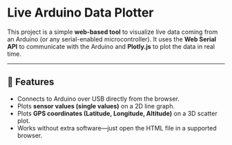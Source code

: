 # Live Arduino Data Plotter

This project is a simple **web-based tool** to visualize live data coming from an Arduino (or any serial-enabled microcontroller). It uses the **Web Serial API** to communicate with the Arduino and **Plotly.js** to plot the data in real time.

---

## 🚀 Features
- Connects to Arduino over USB directly from the browser.
- Plots **sensor values (single values)** on a 2D line graph.
- Plots **GPS coordinates (Latitude, Longitude, Altitude)** on a 3D scatter plot.
- Works without extra software—just open the HTML file in a supported browser.
